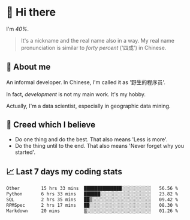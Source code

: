 # 👋 Hi there

I'm *40%*.

> It's a nickname and the real name also in a way.
> My real name pronunciation is similar to *forty percent* ('四成') in Chinese.

## :speech_balloon: About me

An informal developer. In Chinese, I'm called it as '野生的程序员'.

In fact, _development_ is not my main work. It's my hobby.

Actually, I'm a data scientist, especially in geographic data mining.

## :see_no_evil: Creed which I believe

- Do one thing and do the best. That also means 'Less is more'.
- Do the thing until to the end. That also means 'Never forget why you started'.

## :chart_with_upwards_trend: Last 7 days my coding stats

<!--START_SECTION:waka-->

```txt
Other        15 hrs 33 mins  ██████████████░░░░░░░░░░░   56.56 %
Python       6 hrs 33 mins   ██████░░░░░░░░░░░░░░░░░░░   23.82 %
SQL          2 hrs 35 mins   ██▒░░░░░░░░░░░░░░░░░░░░░░   09.42 %
RPMSpec      2 hrs 17 mins   ██░░░░░░░░░░░░░░░░░░░░░░░   08.30 %
Markdown     20 mins         ▒░░░░░░░░░░░░░░░░░░░░░░░░   01.26 %
```

<!--END_SECTION:waka-->
